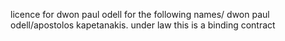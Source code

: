 licence for dwon paul odell for the following names/ dwon paul odell/apostolos kapetanakis. under law this is a binding contract
